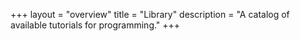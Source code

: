 +++
layout = "overview"
title = "Library"
description = "A catalog of available tutorials for programming."
+++